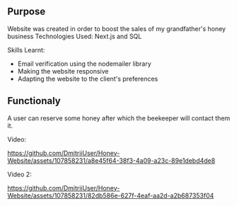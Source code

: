 ## Purpose

Website was created in order to boost the sales of my grandfather's honey business
Technologies Used: Next.js and SQL 

Skills Learnt:
- Email verification using the nodemailer library
- Making the website responsive
- Adapting the website to the client's preferences

## Functionaly

A user can reserve some honey after which the beekeeper will contact them it.

Video:



https://github.com/DmitriiUser/Honey-Website/assets/107858231/a8e45f64-38f3-4a09-a23c-89e1debd4de8


Video 2:



https://github.com/DmitriiUser/Honey-Website/assets/107858231/82db586e-627f-4eaf-aa2d-a2b687353f04





